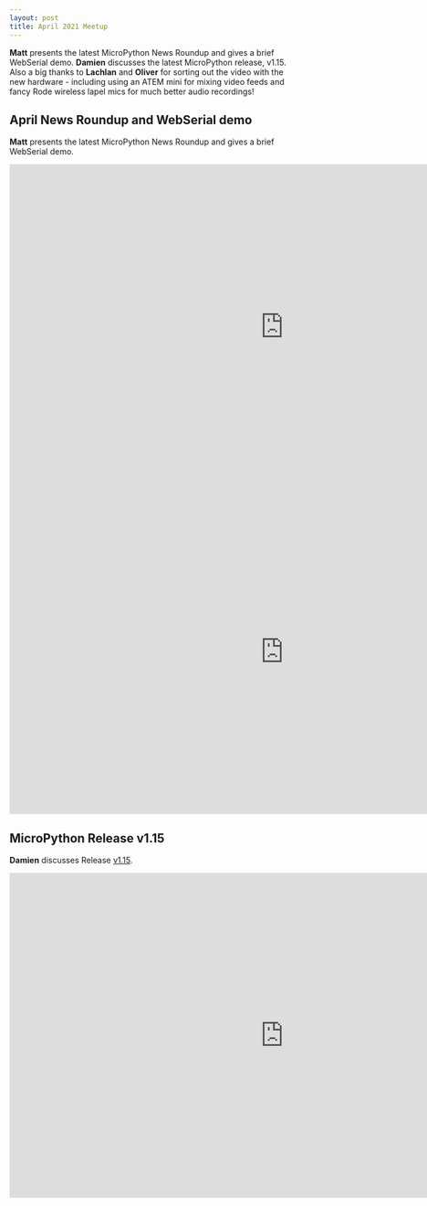 ```yaml
---
layout: post
title: April 2021 Meetup
---
```


**Matt** presents the latest MicroPython News Roundup and gives a brief WebSerial demo. **Damien** discusses the latest MicroPython release, v1.15.
Also a big thanks to **Lachlan** and **Oliver** for sorting out the video with the new hardware - including using an ATEM mini for mixing video feeds and fancy Rode wireless lapel mics for much better audio recordings!

## April News Roundup and WebSerial demo

**Matt** presents the latest MicroPython News Roundup and gives a brief WebSerial demo.

<iframe width="960" height="569" src="https://www.youtube.com/embed/SdzcV_wNtcI" title="YouTube video player" frameborder="0" allow="accelerometer; autoplay; clipboard-write; encrypted-media; gyroscope; picture-in-picture" allowfullscreen></iframe>
<iframe src="https://docs.google.com/presentation/d/e/2PACX-1vRCqCt-4PtIfmkcZJsM-S3i_4tZTo5ygvs3k2wKlKdc5Vo90jJ2XtPyaLHLQMKwhANmVOvxnvziUOCB/embed?start=false&loop=false&delayms=3000" frameborder="0" width="960" height="569" allowfullscreen="true" mozallowfullscreen="true" webkitallowfullscreen="true"></iframe>

## MicroPython Release v1.15

**Damien** discusses Release <a href="https://github.com/micropython/micropython/releases/tag/v1.15">v1.15</a>.

<iframe width="960" height="569" src="https://www.youtube.com/embed/eaJmBP5Wvkw" title="YouTube video player" frameborder="0" allow="accelerometer; autoplay; clipboard-write; encrypted-media; gyroscope; picture-in-picture" allowfullscreen></iframe>
